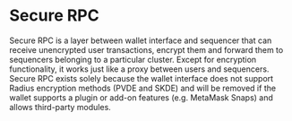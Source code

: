 # Secure RPC
Secure RPC is a layer between wallet interface and sequencer that can receive unencrypted user transactions, encrypt them and forward them to sequencers belonging to a particular cluster. Except for encryption functionality, it works just like a proxy between users and sequencers. Secure RPC exists solely because the wallet interface does not support Radius encryption methods (PVDE and SKDE) and will be removed if the wallet supports a plugin or add-on features (e.g. MetaMask Snaps) and allows third-party modules.